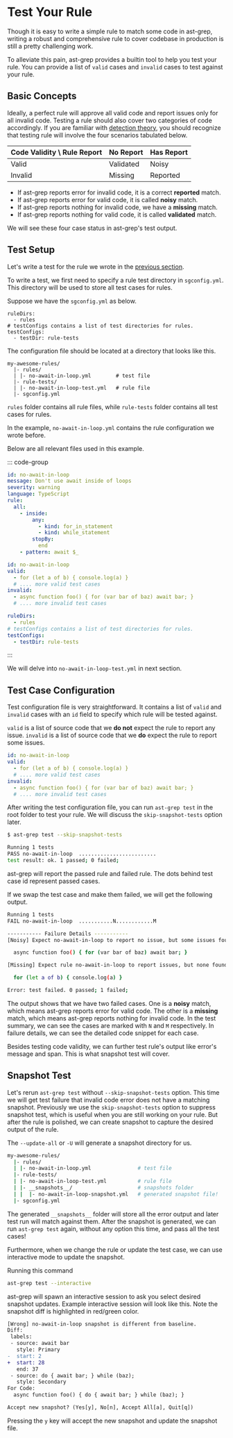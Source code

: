 # Test Your Rule

Though it is easy to write a simple rule to match some code in ast-grep, writing a robust and comprehensive rule to cover codebase in production is still a pretty challenging work.

To alleviate this pain, ast-grep provides a builtin tool to help you test your rule. You can provide a list of `valid` cases and `invalid` cases to test against your rule.

## Basic Concepts

Ideally, a perfect rule will approve all valid code and report issues only for all invalid code. Testing a rule should also cover two categories of code accordingly. If you are familiar with [detection theory](https://en.wikipedia.org/wiki/Detection_theory), you should recognize that testing rule will involve the four scenarios tabulated below.

|Code Validity \ Rule Report | No Report | Has Report |
|----------------------------|-----------|------------|
|         Valid              | Validated |    Noisy   |
|         Invalid            | Missing   |  Reported  |

* If ast-grep reports error for invalid code, it is a correct **reported** match.
* If ast-grep reports error for valid code, it is called **noisy** match.
* If ast-grep reports nothing for invalid code, we have a **missing** match.
* If ast-grep reports nothing for valid code, it is called **validated** match.

We will see these four case status in ast-grep's test output.

## Test Setup

Let's write a test for the rule we wrote in the [previous section](/guide/rule-config.html#rule-file).

To write a test, we first need to specify a rule test directory in `sgconfig.yml`. This directory will be used to store all test cases for rules.

Suppose we have the `sgconfig.yml` as below.
```yaml{4,5}
ruleDirs:
  - rules
# testConfigs contains a list of test directories for rules.
testConfigs:
  - testDir: rule-tests
```

The configuration file should be located at a directory that looks like this.

```bash{3,5}
my-awesome-rules/
  |- rules/
  | |- no-await-in-loop.yml        # test file
  |- rule-tests/
  | |- no-await-in-loop-test.yml   # rule file
  |- sgconfig.yml
```

`rules` folder contains all rule files, while `rule-tests` folder contains all test cases for rules.

In the example, `no-await-in-loop.yml` contains the rule configuration we wrote before.

Below are all relevant files used in this example.

::: code-group
```yaml [no-await-in-loop.yml]{1}
id: no-await-in-loop
message: Don't use await inside of loops
severity: warning
language: TypeScript
rule:
  all:
    - inside:
        any:
          - kind: for_in_statement
          - kind: while_statement
        stopBy:
          end
    - pattern: await $_
```


```yaml [no-await-in-loop-test.yml]{1}
id: no-await-in-loop
valid:
  - for (let a of b) { console.log(a) }
  # .... more valid test cases
invalid:
  - async function foo() { for (var bar of baz) await bar; }
  # .... more invalid test cases
```


```yaml [sgconfig.yml]{4,5}
ruleDirs:
  - rules
# testConfigs contains a list of test directories for rules.
testConfigs:
  - testDir: rule-tests
```
:::

We will delve into `no-await-in-loop-test.yml` in next section.

## Test Case Configuration

Test configuration file is very straightforward. It contains a list of `valid` and `invalid` cases with an `id` field to specify which rule will be tested against.

`valid` is a list of source code that we **do not** expect the rule to report any issue.
`invalid` is a list of source code that we **do** expect the rule to report some issues.

```yaml
id: no-await-in-loop
valid:
  - for (let a of b) { console.log(a) }
  # .... more valid test cases
invalid:
  - async function foo() { for (var bar of baz) await bar; }
  # .... more invalid test cases
```

After writing the test configuration file, you can run `ast-grep test` in the root folder to test your rule.
We will discuss the `skip-snapshot-tests` option later.

```bash
$ ast-grep test --skip-snapshot-tests

Running 1 tests
PASS no-await-in-loop  .........................
test result: ok. 1 passed; 0 failed;
```

ast-grep will report the passed rule and failed rule. The dots behind test case id represent passed cases.

If we swap the test case and make them failed, we will get the following output.

```bash
Running 1 tests
FAIL no-await-in-loop  ...........N............M

----------- Failure Details -----------
[Noisy] Expect no-await-in-loop to report no issue, but some issues found in:

  async function foo() { for (var bar of baz) await bar; }

[Missing] Expect rule no-await-in-loop to report issues, but none found in:

  for (let a of b) { console.log(a) }

Error: test failed. 0 passed; 1 failed;
```

The output shows that we have two failed cases. One is a **noisy** match, which means ast-grep reports error for valid code. The other is a **missing** match, which means ast-grep reports nothing for invalid code.
In the test summary, we can see the cases are marked with `N` and `M` respectively.
In failure details, we can see the detailed code snippet for each case.

Besides testing code validity, we can further test rule's output like error's message and span. This is what snapshot test will cover.

## Snapshot Test
Let's rerun `ast-grep test` without `--skip-snapshot-tests` option.
This time we will get test failure that invalid code error does not have a matching snapshot.
Previously we use the `skip-snapshot-tests` option to suppress snapshot test, which is useful when you are still working on your rule. But after the rule is polished, we can create snapshot to capture the desired output of the rule.

The `--update-all` or `-U` will generate a snapshot directory for us.

```bash
my-awesome-rules/
  |- rules/
  | |- no-await-in-loop.yml               # test file
  |- rule-tests/
  | |- no-await-in-loop-test.yml          # rule file
  | |- __snapshots__/                     # snapshots folder
  | |  |- no-await-in-loop-snapshot.yml   # generated snapshot file!
  |- sgconfig.yml
```

The generated `__snapshots__` folder will store all the error output and later test run will match against them.
After the snapshot is generated, we can run `ast-grep test` again, without any option this time, and pass all the test cases!

Furthermore, when we change the rule or update the test case, we can use interactive mode to update the snapshot.

Running this command

```bash
ast-grep test --interactive
```

ast-grep will spawn an interactive session to ask you select desired snapshot updates. Example interactive session will look like this. Note the snapshot diff is highlighted in red/green color.

```diff
[Wrong] no-await-in-loop snapshot is different from baseline.
Diff:
 labels:
 - source: await bar
   style: Primary
-  start: 2
+  start: 28
   end: 37
 - source: do { await bar; } while (baz);
   style: Secondary
For Code:
  async function foo() { do { await bar; } while (baz); }

Accept new snapshot? (Yes[y], No[n], Accept All[a], Quit[q])
```

Pressing the `y` key will accept the new snapshot and update the snapshot file.
